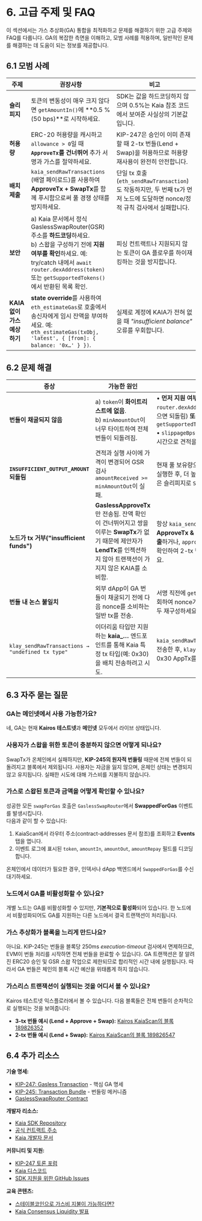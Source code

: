 # 6. 고급 주제 및 FAQ

이 섹션에서는 가스 추상화(GA) 통합을 최적화하고 문제를 해결하기 위한 고급 주제와 FAQ를 다룹니다.  GA의 복잡한 측면을 이해하고, 모범 사례를 적용하며, 일반적인 문제를 해결하는 데 도움이 되는 정보를 제공합니다.

## 6.1 모범 사례

| 주제                  | 권장사항                                                                                                                                                                                                                                                                      | 비고                                                                                                                         |
| ------------------- | ------------------------------------------------------------------------------------------------------------------------------------------------------------------------------------------------------------------------------------------------------------------------- | -------------------------------------------------------------------------------------------------------------------------- |
| **슬리피지**            | 토큰의 변동성이 매우 크지 않다면 `getAmountIn()`에 \*\*0.5 % (50 bps)\*\*로 시작하세요.                                                                                                                                                     | SDK는 값을 하드코딩하지 않으며 0.5%는 Kaia 참조 코드에서 보여준 사실상의 기본값입니다.                                     |
| **허용량**             | ERC-20 허용량을 캐시하고 `allowance > 0`일 때 **`ApproveTx`를 건너뛰어** 추가 서명과 가스를 절약하세요.                                                                                                                                                                               | KIP-247은 승인이 이미 존재할 때 2-tx 번들(Lend + Swap)을 허용하므로 허용량 재사용이 완전히 안전합니다.                   |
| **배치 제출**           | `kaia_sendRawTransactions` (배열 페이로드)를 사용하여 **ApproveTx + SwapTx**를 함께 푸시함으로써 풀 경쟁 상태를 방지하세요.                                                                                                                                           | 단일 tx 호출(`eth_sendRawTransaction`)도 작동하지만, 두 번째 tx가 먼저 노드에 도달하면 nonce/정적 규칙 검사에서 실패합니다. |
| **보안**              | a) Kaia 문서에서 정식 GaslessSwapRouter(GSR) 주소를 **하드코딩**하세요. <br/>b) 스왑을 구성하기 전에 **지원 여부를 확인**하세요. 예: try/catch 내에서 `await router.dexAddress(token)` 또는 `getSupportedTokens()`에서 반환된 목록 확인. | 피싱 컨트랙트나 지원되지 않는 토큰이 GA 플로우를 하이재킹하는 것을 방지합니다.                                                              |
| **KAIA 없이 가스 예상하기** | **state override**를 사용하여 `eth_estimateGas`로 호출에서 송신자에게 임시 잔액을 부여하세요. 예: `eth_estimateGas(txObj, 'latest', { [from]: { balance: '0x…' } })`.                                                                               | 실제로 계정에 KAIA가 전혀 없을 때 _"insufficient balance"_ 오류를 우회합니다.                                                  |

## 6.2 문제 해결

| 증상                                                     | 가능한 원인                                                                                                                                               | 권장 해결책                                                                                                                                                                                                                                                     |
| ------------------------------------------------------ | ---------------------------------------------------------------------------------------------------------------------------------------------------- | ---------------------------------------------------------------------------------------------------------------------------------------------------------------------------------------------------------------------------------------------------------- |
| **번들이 채굴되지 않음**                                        | a) `token`이 **화이트리스트에 없음**. <br/>b) `minAmountOut`이 너무 타이트하여 전체 번들이 되돌려짐.                                            | • **먼저 지원 여부 확인**: **서명하기 전에** `await router.dexAddress(token)` (지원되지 않으면 되돌림) **또는** `getSupportedTokens().includes(token)`.<br/>• `slippageBps`를 늘리거나 `amountIn`을 실시간으로 견적을 다시 산정하세요. |
| **`INSUFFICIENT_OUTPUT_AMOUNT` 되돌림**                   | 견적과 실행 사이에 가격이 변경되어 GSR 검사 `amountReceived >= minAmountOut`이 실패.                                                                     | 현재 풀 보유량으로 `getAmountIn()`을 다시 실행한 후, 더 높은 `minAmountOut` 또는 더 넓은 슬리피지로 `SwapTx`를 재구성하세요.                                                                                                                                                  |
| **노드가 tx 거부("insufficient funds")** | **GaslessApproveTx**만 전송됨. 잔액 확인이 건너뛰어지고 쌍을 이루는 **SwapTx**가 없기 때문에 제안자가 **LendTx**를 인젝션하지 않아 트랜잭션이 가지지 않은 KAIA를 소비함. | 항상 `kaia_sendRawTransactions`를 통해 **ApproveTx & SwapTx를 같은 배치에서 제출**하거나, `approveRequired == false`인지 확인하여 2-tx 번들을 보낼 수 있도록 하세요.                                                                                      |
| **번들 내 논스 불일치**                                        | 외부 dApp이 GA 번들이 채굴되기 전에 다음 nonce를 소비하는 일반 tx를 전송.                                                                                    | 서명 직전에 `getTransactionCount()`를 조회하여 nonce가 이동했다면 두 tx 객체를 모두 재구성하세요.                                                                                                                                                                      |
| `klay_sendRawTransactions → "undefined tx type"`       | 이더리움 타입만 지원하는 **kaia_…** 엔드포인트를 통해 Kaia 특정 tx 타입(예: 0x30)을 배치 전송하려고 시도.      | `kaia_sendRawTransactions`로 GA 번들을 전송한 후, `klay_sendRawTransaction`으로 0x30 AppTx를 브로드캐스트하세요.                                                                                                                                               |

## 6.3 자주 묻는 질문

### GA는 메인넷에서 사용 가능한가요?

네, GA는 현재 **Kairos 테스트넷**과 **메인넷** 모두에서 라이브 상태입니다.

### 사용자가 스왑을 위한 토큰이 충분하지 않으면 어떻게 되나요?

SwapTx가 온체인에서 실패하지만, **KIP-245의 원자적 번들링** 때문에 전체 번들이 되돌려지고 블록에서 제외됩니다. 사용자는 자금을 잃지 않으며, 온체인 상태는 변경되지 않고 유지됩니다. 실패한 시도에 대해 가스비를 지불하지 않습니다.

### 가스로 스왑된 토큰과 금액을 어떻게 확인할 수 있나요?

성공한 모든 `swapForGas` 호출은 `GaslessSwapRouter`에서 **SwappedForGas** 이벤트를 발생시킵니다.  
다음과 같이 할 수 있습니다:

1. KaiaScan에서 라우터 주소(contract-addresses 문서 참조)를 조회하고 **Events** 탭을 엽니다.
2. 이벤트 로그에 표시된 `token`, `amountIn`, `amountOut`, `amountRepay` 필드를 디코딩합니다.

온체인에서 데이터가 필요한 경우, 인덱서나 dApp 백엔드에서 `SwappedForGas`를 수신 대기하세요.

### 노드에서 GA를 비활성화할 수 있나요?

개별 노드는 GA를 비활성화할 수 있지만, **기본적으로 활성화**되어 있습니다. 한 노드에서 비활성화되어도 GA를 지원하는 다른 노드에서 결국 트랜잭션이 처리됩니다.

### 가스 추상화가 블록을 느리게 만드나요?

아니요. KIP-245는 번들을 블록당 250ms _execution-timeout_ 검사에서 면제하므로, EVM이 번들 처리를 시작하면 전체 번들을 완료할 수 있습니다. GA 트랜잭션은 잘 알려진 ERC20 승인 및 GSR 스왑 작업으로 제한되므로 합리적인 시간 내에 실행됩니다. 따라서 GA 번들은 체인의 블록 시간 예산을 위태롭게 하지 않습니다.

### 가스리스 트랜잭션이 실행되는 것을 어디서 볼 수 있나요?

Kairos 테스트넷 익스플로러에서 볼 수 있습니다. 다음 블록들은 전체 번들이 순차적으로 실행되는 것을 보여줍니다:

- **3-tx 번들 예시 (Lend + Approve + Swap):** [Kairos KaiaScan의 블록 189826352](https://kairos.kaiascan.io/block/189826352?tabId=blockTransactions&page=1)
- **2-tx 번들 예시 (Lend + Swap):** [Kairos KaiaScan의 블록 189826547](https://kairos.kaiascan.io/block/189826547?tabId=blockTransactions)

## 6.4 추가 리소스

**기술 명세:**

- [KIP-247: Gasless Transaction](https://kips.kaia.io/KIPs/kip-247) - 핵심 GA 명세
- [KIP-245: Transaction Bundle](https://kips.kaia.io/KIPs/kip-245) - 번들링 메커니즘
- [GaslessSwapRouter Contract](https://github.com/kaiachain/kaia/blob/v2.0.3/contracts/contracts/system_contracts/kip247/GaslessSwapRouter.sol)

**개발자 리소스:**

- [Kaia SDK Repository](https://github.com/kaiachain/kaia-sdk)
- [공식 컨트랙트 주소](https://docs.kaia.io/references/contract-addresses/)
- [Kaia 개발자 문서](https://docs.kaia.io/)

**커뮤니티 및 지원:**

- [KIP-247 토론 포럼](https://devforum.kaia.io/t/discussion-on-kip-247/8089)
- [Kaia 디스코드](https://discord.gg/kaiachain)
- [SDK 지원을 위한 GitHub Issues](https://github.com/kaiachain/kaia-sdk/issues)

**교육 콘텐츠:**

- [스테이블코인으로 가스비 지불이 가능하다면?](https://medium.com/kaiachain/pay-for-gas-fees-with-any-token-a-deep-dive-into-kaias-trustless-gas-abstraction-d670355a096b)
- [Kaia Consensus Liquidity 발표](https://medium.com/kaiachain/%EB%B8%94%EB%A1%9D%EC%B2%B4%EC%9D%B8-%EC%9C%A0%EB%8F%99%EC%84%B1-%EA%B3%B5%EA%B8%89%EC%9D%98-%EC%83%88%EB%A1%9C%EC%9A%B4-%ED%8C%A8%EB%9F%AC%EB%8B%A4%EC%9E%84%EC%9D%84-%EC%A0%9C%EC%8B%9C%ED%95%A9%EB%8B%88%EB%8B%A4-kaia-consensus-liquidity-ff6ed20a155f)